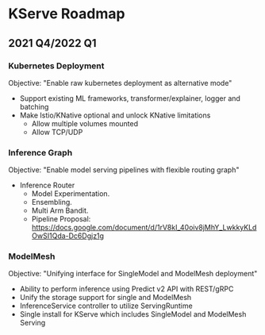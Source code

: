 # KServe Roadmap
## 2021 Q4/2022 Q1

### Kubernetes Deployment
Objective: "Enable raw kubernetes deployment as alternative mode"
* Support existing ML frameworks, transformer/explainer, logger and batching
* Make Istio/KNative optional and unlock KNative limitations
  * Allow multiple volumes mounted
  * Allow TCP/UDP

### Inference Graph
Objective: "Enable model serving pipelines with flexible routing graph"
* Inference Router
    * Model Experimentation.
    * Ensembling.
    * Multi Arm Bandit.
    * Pipeline
Proposal: https://docs.google.com/document/d/1rV8kI_40oiv8jMhY_LwkkyKLdOwSI1Qda-Dc6Dgjz1g

### ModelMesh
Objective: "Unifying interface for SingleModel and ModelMesh deployment"
* Ability to perform inference using Predict v2 API with REST/gRPC
* Unify the storage support for single and ModelMesh
* InferenceService controller to utilize ServingRuntime
* Single install for KServe which includes SingleModel and ModelMesh Serving

